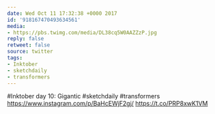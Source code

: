 ```yaml
---
date: Wed Oct 11 17:32:38 +0000 2017
id: '918167470493634561'
media:
- https://pbs.twimg.com/media/DL38cq5W0AAZZzP.jpg
reply: false
retweet: false
source: twitter
tags:
- Inktober
- sketchdaily
- transformers
---
```


#Inktober day 10: Gigantic #sketchdaily #transformers https://www.instagram.com/p/BaHcEWjF2gj/ https://t.co/PRP8xwK1VM